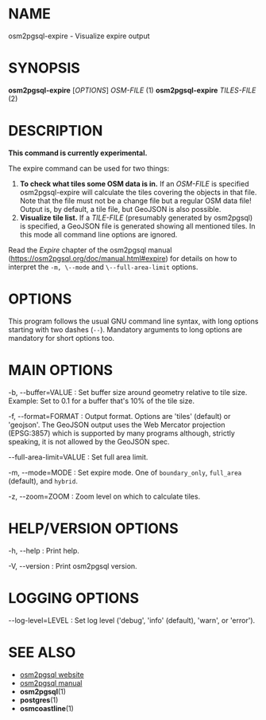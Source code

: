 # NAME

osm2pgsql-expire - Visualize expire output

# SYNOPSIS

**osm2pgsql-expire** \[*OPTIONS*\] *OSM-FILE* (1)
**osm2pgsql-expire** *TILES-FILE* (2)

# DESCRIPTION

**This command is currently experimental.**

The expire command can be used for two things:

1. **To check what tiles some OSM data is in.** If an *OSM-FILE* is specified
   osm2pgsql-expire will calculate the tiles covering the objects in that file.
   Note that the file must not be a change file but a regular OSM data file!
   Output is, by default, a tile file, but GeoJSON is also possible.
2. **Visualize tile list.** If a *TILE-FILE* (presumably generated by osm2pgsql)
   is specified, a GeoJSON file is generated showing all mentioned tiles. In
   this mode all command line options are ignored.

Read the *Expire* chapter of the osm2pgsql manual
(https://osm2pgsql.org/doc/manual.html#expire) for details on how to
interpret the `-m, \--mode` and `\--full-area-limit` options.

# OPTIONS

This program follows the usual GNU command line syntax, with long options
starting with two dashes (`--`). Mandatory arguments to long options are
mandatory for short options too.

# MAIN OPTIONS

-b, \--buffer=VALUE
: Set buffer size around geometry relative to tile size. Example: Set to 0.1
  for a buffer that's 10% of the tile size.

-f, \--format=FORMAT
: Output format. Options are 'tiles' (default) or 'geojson'. The GeoJSON output
  uses the Web Mercator projection (EPSG:3857) which is supported by many
  programs although, strictly speaking, it is not allowed by the GeoJSON spec.

\--full-area-limit=VALUE
: Set full area limit.

-m, \--mode=MODE
: Set expire mode. One of  `boundary_only`, `full_area` (default), and `hybrid`.

-z, \--zoom=ZOOM
: Zoom level on which to calculate tiles.

# HELP/VERSION OPTIONS

-h, \--help
:   Print help.

-V, \--version
:   Print osm2pgsql version.

# LOGGING OPTIONS

\--log-level=LEVEL
:   Set log level ('debug', 'info' (default), 'warn', or 'error').

# SEE ALSO

* [osm2pgsql website](https://osm2pgsql.org)
* [osm2pgsql manual](https://osm2pgsql.org/doc/manual.html)
* **osm2pgsql**(1)
* **postgres**(1)
* **osmcoastline**(1)

